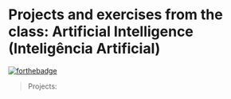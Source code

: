 # Projects and exercises from the class: Artificial Intelligence (Inteligência Artificial)

[![forthebadge](http://forthebadge.com/images/badges/built-with-love.svg)](http://forthebadge.com)
> Projects:
